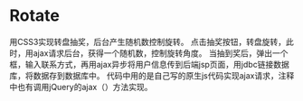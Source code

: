 # Rotate
用CSS3实现转盘抽奖，后台产生随机数控制旋转。
点击抽奖按钮，转盘旋转，此时，用ajax请求后台，获得一个随机数，控制旋转角度。
当抽到奖后，弹出一个框，输入联系方式，再用ajax异步将用户信息传到后端jsp页面，用jdbc链接数据库，将数据存到数据库中。
代码中用的是自己写的原生js代码实现ajax请求，注释中也有调用jQuery的ajax（）方法实现。
